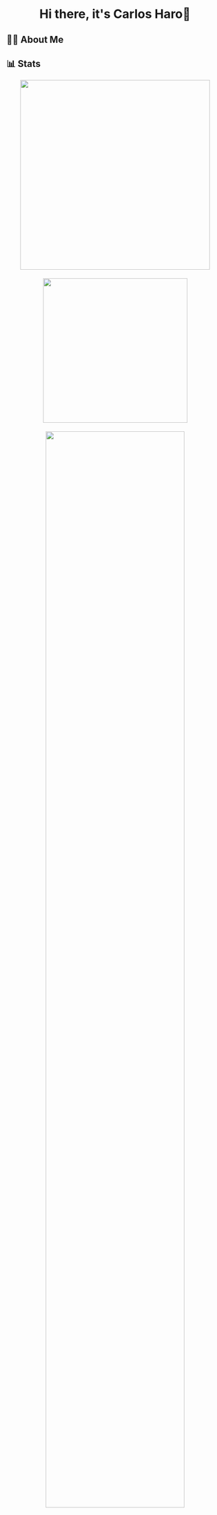 <div id="header" align="center">
  <h1> Hi there, it's Carlos Haro👋</h1>
</div>

## 🧑‍💻 About Me

## 📊 Stats

<div align="center">

  <!-- Stats + Top Langs Side-by-Side -->
  <div style="display: flex; flex-wrap: wrap; justify-content: center; gap: 20px; margin-bottom: 20px;">
    <img src="https://github-readme-stats.vercel.app/api?username=carlosviniharo&show_icons=true&theme=tokyonight&layout=compact" style="width: 440px; max-width: 100%;" />
    <img src="https://github-readme-stats.vercel.app/api/top-langs/?username=carlosviniharo&show_icons=true&theme=tokyonight&layout=compact" style="width: 335px; max-width: 100%;" />
  </div>

  <!-- Profile Summary Full Width -->
  <img src="https://github-profile-summary-cards.vercel.app/api/cards/profile-details?username=carlosviniharo&theme=tokyonight" style="width: 80%; max-width: 900px; height: auto;" />

</div>

## 🛠 Tech Stack

![My Skills](https://skillicons.dev/icons?i=py,django,flask,js,php,react)


- 🔭 I’m currently working on ...
- 🌱 I’m currently learning ...
- 👯 I’m looking to collaborate on ...
- 🤔 I’m looking for help with ...
- 💬 Ask me about ...
- 📫 How to reach me: ...
- 😄 Pronouns: ...
- ⚡ Fun fact: ...
